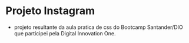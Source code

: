 # Projeto Instagram

- projeto resultante da aula pratica de css do Bootcamp Santander/DIO que participei pela Digital Innovation One.

